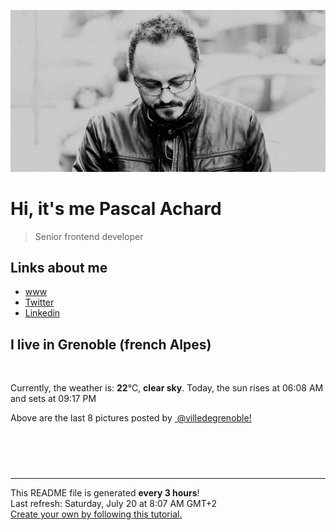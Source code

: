 ![Pascal Achard](./images/photo-pascal-achard.jpg)
# Hi, it's me Pascal Achard
> Senior frontend developer

## Links about me
- [www](https://www.pascal-achard.com)
- [Twitter](https://twitter.com/botmaster)
- [Linkedin](http://www.linkedin.com/in/pascal-achard)


## I live in Grenoble (french Alpes)
<img src="https://openweathermap.org/img/wn/01d@2x.png" alt="">

Currently, the weather is: **22**°C, **clear sky**.
Today, the sun rises at 06:08 AM and sets at 09:17 PM

Above are the last 8 pictures posted by <a href="https://www.instagram.com/villedegrenoble/" target="_blank"><img alt="" src="https://upload.wikimedia.org/wikipedia/commons/thumb/e/e7/Instagram_logo_2016.svg/1024px-Instagram_logo_2016.svg.png" width="20"/> @villedegrenoble!</a>

<p style="display: flex; flex-wrap: wrap; gap: 20px;">
        <img src="https://cdn1.picuki.com/hosted-by-instagram/q/0exhNuNYnjBGZDHIdN5WmL9I2PwkAQ9OKfhSQ7e71yJjMBhsLH6QvJA0mpCj4yRwKg5lHDeVeSBk4YkqU1hRDlIVPUXdS7SOTjZU6KyYVO+h11ph%7C%7CZVmlbowLXEeY3Sm98EsVWLGBCxWFOkXULjh7uZE+OXqbjYbpzOaNKpDmG4CsPygS7Y4wIEn3afU1XT2vdBhPGseolQyLBlm8oWclTQJY%7C%7Czkb8d6trV2QaUNh4kD4ur4yXf1QCMsdW8wETKcvoWPkesXwxzmdwo7+nX6FvltaXMQgmq0vxVs6ogNu9ebB7hr39sJ5qv5WmEiTWFAogAolZCwygLiWTGqj1Rw4kHy4%7C%7CWycfx78dilY%7C%7CyVCIu58wD5TLfcA5JWECosL%7C%7CH4anzwAtKXKMl1rJ13Ov1e9gy2yS+PTp6n2BZ3DQ9iqzPNA5ctFau8lf6BpVKWvTONnxQylJHjeeAJnAg=.jpeg" alt="" width="200"/>
        <img src="https://cdn1.picuki.com/hosted-by-instagram/q/0exhNuNYnjBGZDHIdN5WmL9I2PwkAQ9OKfhSQ7e71yJjMBhsLH6QvJA0mpCl6yRxIwVgFDeSYztk7Y8uVVlSDz1yPEzXSLSBSz5W666dV+fN1z1h8ZFjlrsyL3AcYHOs98coUAmYdSgIGaYDG7uo+qhT5aGuO1lQpzb9d7JGmC4E5ZPiZ6x29Zk0v6uJk1%7C%7Ck7JYwKXNM+243dhtl85PcpDtEWvbzNsA6q6RjAIgCifgG6vuzynXuV1IkeFFxHzPCotKXi7cyihnaIwQJrGqJUa4TPx9HtgL9shI8760BudShZJpM+N8ZkObUT2RaCCE+4R1pr5e8lCvIV2usxh5%7C%7C2VHL7Je2JtACn4LdAdKKeNHi1A%7C%7CaW+DxJf4feT9cJLKEHlzfIqL7Uo5WntYfTMdv7ny%7C%7C4wWlXZTu4wNFFAoctXneCq1VDvyw9v6x+ib2kyqF8QMznZSqS4IRmGtstMqItFAtWC2SVJBtfQvY2m8xG9odKbyby8qC.jpeg" alt="" width="200"/>
        <img src="https://cdn1.picuki.com/hosted-by-instagram/q/0exhNuNYnjBGZDHIdN5WmL9I2PwkAQ9OKfhSQ7e71yJjMBhsLH6QvJA0mpCl6yRxIwVgFDeSYztk7Y0pWV9UCD1yPEzXSbGIRTtR5qqcUebN1DFn8JNpl7k3JH0bbH6p8MUsOzjYMTIfQeoEH%7C%7Cbx7a8Koru5A2MGo1zRMrBC0GAG4fy3UPI7mslm3ayEv0Pxto0%7C%7CNylL9XkgKQcuq9jM+GhHDbr2PM86o6N0QrlChMIRrdDgmBq7EHl3Kj4tUQ+RubTOl+1ekALBURseyXSkEb4KeEcwl1KeoT8rnJ9ojYGvaaxC6K874bf2bUcmfipopBYzx9no0SrKV2Oo3EtX%7C%7CGvW2+6caM8+iLHRP96XYMzG+AyRQ4XrQZZoWm0iB7mFdxqPBLvkSstalNwCSb5B3wPloDmcTZHDhSdwEmV+qCeCW7dGQv6u6ZuS5Eb4tzqrlC5jisPtT6t3nWt6pvaf7BN8P3PDWJ4ZGmWFj3YDVOFOcoHbl5qJM+oRHUdR.jpeg" alt="" width="200"/>
        <img src="https://cdn1.picuki.com/hosted-by-instagram/q/0exhNuNYnjBGZDHIdN5WmL9I2PwkAQ9OKfhSQ7e71yJjMBhsLH6QvJA0mpCl6yRxIwVgFDeSYztl5IIvVlhXDz1yPU3fTb2MRT9Q7KSeXOnN0DNk95Vlkrc0Kn0dbHSm9MQrOzjYMTIfQeoEH%7C%7Cbx7a8Koru5A2MGo1zRMrBC0GAG4fy3UPI7mslm3ayEv0Pxto0%7C%7CNylL9XkgKQcuq9jM+GhHDbr2PM86o6N0QrlChMIRrdDgmBq7EHl3Kj4oUQ+RubTOl+1e1CnicTww1nL3X7oKeEcwl1KThEUOnqtojYGvaaxC6K874bf2bUcmfipopBYzx9no0SrKV2Oo3EtX%7C%7CGvW2+6caM8+i4%7C%7CZdd6pYMHE1iaTQ6vzRZVodC4iF7mFdxqPBLvkSstalNwCSb5B3wPloDmcTZTnih9fUA1riSa4A6QnSvzP5oSMxWL9kxLfpyg8iOaLK5B%7C%7C4Wll5ci32QVKP3PDWJ4ZGmWHiwR1VOFOcoHbl5qJM+oRHUdR.jpeg" alt="" width="200"/>
        <img src="https://cdn1.picuki.com/hosted-by-instagram/q/0exhNuNYnjBGZDHIdN5WmL9I2PwkAQ9OKftSQ7e71yJjMBhsLH6QvJA0mpCj4yRwKg5lHDeVeSBk4YsjUVRQAloVPUzZSrOOTjtR7qqYXOqg1lpi9Z9hl7w0KnQdZXOu98QtU2%7C%7CABCxWFOkXULjh7uZE+OXsbzEboDKQKrJDmjdttdCwFahlza4ls%7C%7CfBv0Xm1IwleTRE4X8gI1spr5Pcoz8cDqa9YIByq6A5QLUPjslL5er63Rq2ElIpenojRmDO%7C%7CLTPnNEMjSC1QGYH7DPqEYcNA20v1l6VoREU5dp7pZHkMYlghN8XgPHUHHElfk1KhlJtk5bgwG6YLm+hghMC%7C%7CEHq4eeQQtwUlYfhdMm4Af79mjvTP7PzGLVHUlErJqrTfXLSH9K0LNxIuJtNS%7C%7C8I2FvoplCcJeGijzI3OztJvCeCCM8oQa7IkPk=.jpeg" alt="" width="200"/>
        <img src="https://cdn1.picuki.com/hosted-by-instagram/q/0exhNuNYnjBGZDHIdN5WmL9I2PwkAQ9OKfhSQ7e71yJjMBhsLH6QvJA0mpCl6yRxIwVgFDeSYztk7Y0qVF5VDD1yPEzXSbaBSjhd7KyYVOrN1zdg%7C%7CJBil7YxKXEbbXOt9cQrVwmYdSgIGaYDG7uo+qhT5aGuO1lQpTb9d7JGmC4E5ZObS6olhMF4pJ2Jg3Tt%7C%7C9k4Ki5e82wzJURmpNTfvGhYEaW+NMB166d1RbMCxMkA%7C%7C6nRlSaHEmw+Jj8uTnagtIj+kOYA2Dn8TmQ00zDqH6E8HhsVr0O8kThlpYg+zoCmOdBM9s9psvDAbUcmfk0tpBdszcPwwmXEb1+q3kBaxl%7C%7CYx6rsX+QXvrjEIuqzX+rx4wXldJ%7C%7C6JaNiV0sYLvuTAHuZc9H4VYValYkYUa0I2FbooFaCVYnW4yxhCRFn0WCmH4NRFay5+6e2qk7vmmSWowUuxf+eIqkN3HBN9cyH3zRPWDrJAJUZbRWHiHIHR5h%7C%7Cf733jZfQNrBAG0ZTaA==.jpeg" alt="" width="200"/>
        <img src="https://cdn1.picuki.com/hosted-by-instagram/q/0exhNuNYnjBGZDHIdN5WmL9I2PwkAQ9OKfhSQ7e71yJjMBhsLH6QvJA0mpCl6yRxIwVgFDeSYztk7Y0qUlVVCT1yPEzXSbSATztR5qqQXOrN0jZn%7C%7CJVgkbY8LXEfZHWn9MooVwmYdSgIGaYDG7uo+qhT5aGuO1lQpzaEW+oR9z5G7MqqS7Z0zYMh7+yBiU7zudZ8dXNM%7C%7CGpvIksrptOUpD8eGsv+MfF3pLUqF+dVzPgL6NDhkyblJ0giUUdIFD+NktvwyOUtkyTAQgF1r0rhQq02cm0xsAS45wEQk60PqcOhN48wjrNt96nQc2UGXGRumB9ricmQjRLVRVSAj2xm+jD89rCmX+Qt9bvqLuuwQp666GSTSv+MWbhPXy1CVbrZWwKMcMqXPutNs6gdL6hg1nmi2AOtX+Wt8gtrDQBZjRm7DbNSFuTQ3aOg6CTpujum8wQ81sO+JuUK6Q8M15Tarzl1ekPVDMwSYzaFjAR0.jpeg" alt="" width="200"/>
        <img src="https://cdn1.picuki.com/hosted-by-instagram/q/0exhNuNYnjBGZDHIdN5WmL9I2PwkAQ9OKftSQ7e71yJjMBhsLH6QvJA0mpCj4yRwKg5lHDeVeSBk4YsvWV1RDFEVPUDfS7aLTzlU6a2dUeqk0Fpu85Rhnb80LnAdbXCr8sMlUWSpNWwSDv5PHL%7C%7Clo7gX5vnvbCgAojOMMbBCyQlWotfpUrJy9ZRxt+S4jkja45BsLTNZ5momNkgl7NvTryxYDrmifMh6pO9xRLQIhIkL7vuopCu7Lm4rbzMvRmHZhYXCoOELhn7ZITcW0EaNQ%7C%7CoJf31JinutsDFjgqoKm8OnMIAw+NEJ4KOHW0Qmfk1K4Rdtksnq2naLZ2j0jxNt4lnyxKuYJsFrs73qD8GqUILexwLnRfzMPZVUDXkYWdPga2f7C+GEFMUBnbxfC75B0gPjpifsJeej%7C%7CVVOCjZ1kD2PUcpyEKjJkg==.jpeg" alt="" width="200"/>
</p>

------------
<p>This README file is generated <b>every 3 hours</b>!
    <br />Last refresh: Saturday, July 20 at 8:07 AM GMT+2
    <br /><a href="https://medium.com/@th.guibert/how-to-create-a-self-updating-readme-md-for-your-github-profile-f8b05744ca91">Create your own by following this tutorial.</a>
</p>
<p><a href="https://github.com/botmaster/botmaster/actions/workflows/main.yaml"><img alt="" src="https://github.com/botmaster/botmaster/actions/workflows/main.yaml/badge.svg" /></a></p>

